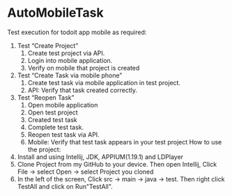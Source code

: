 # AutoMobileTask
Test execution for todoit app mobile as required:
1. Test “Create Project”
    1. Create test project via API.
    2. Login into mobile application.
    3. Verify on mobile that project is created
2. Test “Create Task via mobile phone”
    1. Create test task via mobile application in test project.
    2. API: Verify that task created correctly.
3. Test “Reopen Task”
    1. Open mobile application
    2. Open test project
    3. Created test task
    4. Complete test task.
    5. Reopen test task via API.
    6. Mobile: Verify that test task appears in your test project
How to use the project: 
1. Install and using Intellij, JDK, APPIUM(1.19.1) and LDPlayer 
2. Clone Project from my GitHub to your device. Then open Intellij, Click File -> select Open -> select Project you cloned
3. In the left of the screen, Click src -> main -> java -> test. Then right click TestAll and click on Run"TestAll".

